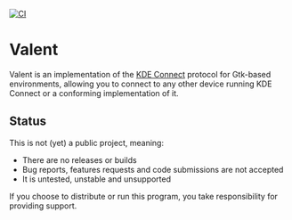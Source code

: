 [![CI](https://github.com/andyholmes/valent/actions/workflows/ci.yml/badge.svg)](https://github.com/andyholmes/valent/actions/workflows/ci.yml)

# Valent

Valent is an implementation of the [KDE Connect][kdeconnect] protocol for
Gtk-based environments, allowing you to connect to any other device running
KDE Connect or a conforming implementation of it.

## Status

This is not (yet) a public project, meaning:

* There are no releases or builds
* Bug reports, features requests and code submissions are not accepted
* It is untested, unstable and unsupported

If you choose to distribute or run this program, you take responsibility for
providing support.


[kdeconnect]: https://community.kde.org/KDEConnect

